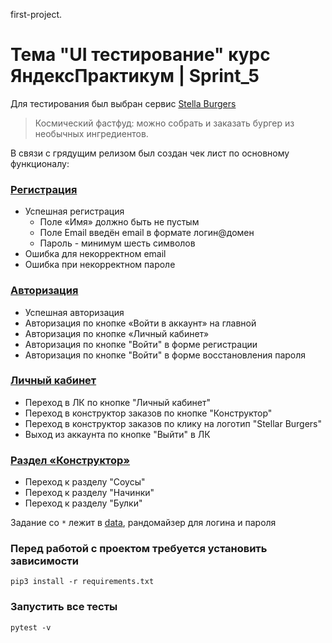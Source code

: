 first-project.
# Тема "UI тестирование" курс ЯндексПрактикум | Sprint_5
Для тестирования был выбран сервис [Stella Burgers](https://stellarburgers.nomoreparties.site/) 
> Космический фастфуд: можно собрать и заказать бургер из необычных ингредиентов.

В связи с грядущим релизом был создан чек лист по основному функционалу: 

### [Регистрация](tests/test_registration.py) 

- Успешная регистрация
    - Поле «Имя» должно быть не пустым
    - Поле Email введён email в формате логин@домен
    - Пароль - минимум шесть символов
- Ошибка для некорректном email
- Ошибка при некорректном пароле

### [Авторизация](tests/test_login.py)

- Успешная авторизация 
- Авторизация по кнопке «Войти в аккаунт» на главной 
- Авторизация по кнопке «Личный кабинет» 
- Авторизация по кнопке "Войти" в форме регистрации 
- Авторизация по кнопке "Войти" в форме восстановления пароля 

### [Личный кабинет](tests/test_lk_profile.py)

- Переход в ЛК по кнопке "Личный кабинет"
- Переход в конструктор заказов по кнопке "Конструктор"
- Переход в конструктор заказов по клику на логотип "Stellar Burgers"
- Выход из аккаунта по кнопке "Выйти" в ЛК 

### [Раздел «Конструктор»](tests/test_constructor_form.py)
- Переход к разделу "Соусы"
- Переход к разделу "Начинки"
- Переход к разделу "Булки"

Задание со `*` лежит в [data](data/data.py), рандомайзер для логина и пароля

### Перед работой с проектом требуется установить зависимости  
```shell
pip3 install -r requirements.txt
```

### Запустить все тесты 
```shell
pytest -v
```
